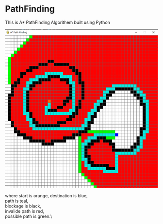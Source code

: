 # PathFinding
This is A* PathFinding Algorithem built using Python

![Image of A* pathfinding](https://github.com/FeilongHou/PathFinding/blob/main/Example.png)

where start is orange,
      destination is blue,\
      path is teal,\
      blockage is black,\
      invalide path is red,\
      possible path is green.\
